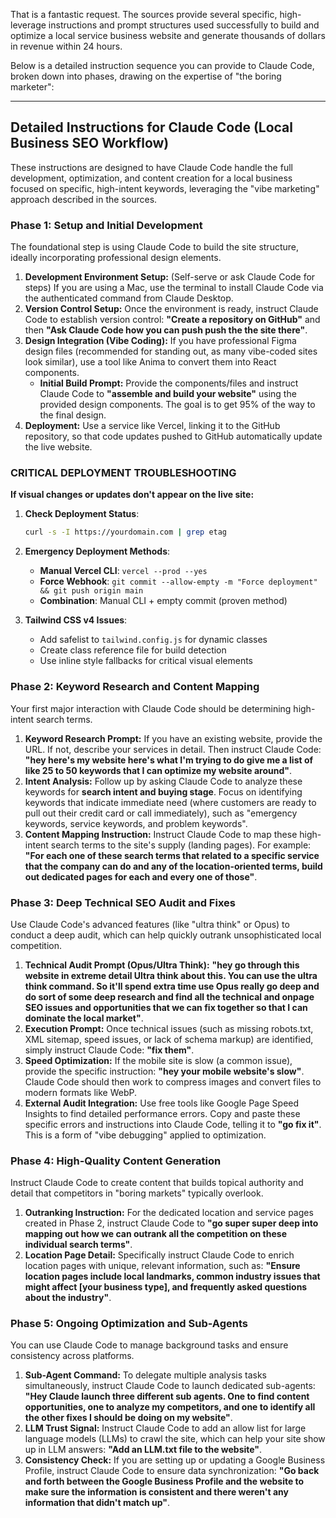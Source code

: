 That is a fantastic request. The sources provide several specific, high-leverage instructions and prompt structures used successfully to build and optimize a local service business website and generate thousands of dollars in revenue within 24 hours.

Below is a detailed instruction sequence you can provide to Claude Code, broken down into phases, drawing on the expertise of "the boring marketer":

---

## Detailed Instructions for Claude Code (Local Business SEO Workflow)

These instructions are designed to have Claude Code handle the full development, optimization, and content creation for a local business focused on specific, high-intent keywords, leveraging the "vibe marketing" approach described in the sources.

### Phase 1: Setup and Initial Development

The foundational step is using Claude Code to build the site structure, ideally incorporating professional design elements.

1.  **Development Environment Setup:** (Self-serve or ask Claude Code for steps) If you are using a Mac, use the terminal to install Claude Code via the authenticated command from Claude Desktop.
2.  **Version Control Setup:** Once the environment is ready, instruct Claude Code to establish version control: **"Create a repository on GitHub"** and then **"Ask Claude Code how you can push push the the site there"**.
3.  **Design Integration (Vibe Coding):** If you have professional Figma design files (recommended for standing out, as many vibe-coded sites look similar), use a tool like Anima to convert them into React components.
    *   **Initial Build Prompt:** Provide the components/files and instruct Claude Code to **"assemble and build your website"** using the provided design components. The goal is to get 95% of the way to the final design.
4.  **Deployment:** Use a service like Vercel, linking it to the GitHub repository, so that code updates pushed to GitHub automatically update the live website.

### **CRITICAL DEPLOYMENT TROUBLESHOOTING**
**If visual changes or updates don't appear on the live site:**

1. **Check Deployment Status**:
   ```bash
   curl -s -I https://yourdomain.com | grep etag
   ```

2. **Emergency Deployment Methods**:
   - **Manual Vercel CLI**: `vercel --prod --yes`
   - **Force Webhook**: `git commit --allow-empty -m "Force deployment" && git push origin main`
   - **Combination**: Manual CLI + empty commit (proven method)

3. **Tailwind CSS v4 Issues**:
   - Add safelist to `tailwind.config.js` for dynamic classes
   - Create class reference file for build detection
   - Use inline style fallbacks for critical visual elements

### Phase 2: Keyword Research and Content Mapping

Your first major interaction with Claude Code should be determining high-intent search terms.

1.  **Keyword Research Prompt:** If you have an existing website, provide the URL. If not, describe your services in detail. Then instruct Claude Code: **"hey here's my website here's what I'm trying to do give me a list of like 25 to 50 keywords that I can optimize my website around"**.
2.  **Intent Analysis:** Follow up by asking Claude Code to analyze these keywords for **search intent and buying stage**. Focus on identifying keywords that indicate immediate need (where customers are ready to pull out their credit card or call immediately), such as "emergency keywords, service keywords, and problem keywords".
3.  **Content Mapping Instruction:** Instruct Claude Code to map these high-intent search terms to the site's supply (landing pages). For example: **"For each one of these search terms that related to a specific service that the company can do and any of the location-oriented terms, build out dedicated pages for each and every one of those"**.

### Phase 3: Deep Technical SEO Audit and Fixes

Use Claude Code's advanced features (like "ultra think" or Opus) to conduct a deep audit, which can help quickly outrank unsophisticated local competition.

1.  **Technical Audit Prompt (Opus/Ultra Think):** **"hey go through this website in extreme detail Ultra think about this. You can use the ultra think command. So it'll spend extra time use Opus really go deep and do sort of some deep research and find all the technical and onpage SEO issues and opportunities that we can fix together so that I can dominate the local market"**.
2.  **Execution Prompt:** Once technical issues (such as missing robots.txt, XML sitemap, speed issues, or lack of schema markup) are identified, simply instruct Claude Code: **"fix them"**.
3.  **Speed Optimization:** If the mobile site is slow (a common issue), provide the specific instruction: **"hey your mobile website's slow"**. Claude Code should then work to compress images and convert files to modern formats like WebP.
4.  **External Audit Integration:** Use free tools like Google Page Speed Insights to find detailed performance errors. Copy and paste these specific errors and instructions into Claude Code, telling it to **"go fix it"**. This is a form of "vibe debugging" applied to optimization.

### Phase 4: High-Quality Content Generation

Instruct Claude Code to create content that builds topical authority and detail that competitors in "boring markets" typically overlook.

1.  **Outranking Instruction:** For the dedicated location and service pages created in Phase 2, instruct Claude Code to **"go super super deep into mapping out how we can outrank all the competition on these individual search terms"**.
2.  **Location Page Detail:** Specifically instruct Claude Code to enrich location pages with unique, relevant information, such as: **"Ensure location pages include local landmarks, common industry issues that might affect [your business type], and frequently asked questions about the industry"**.

### Phase 5: Ongoing Optimization and Sub-Agents

You can use Claude Code to manage background tasks and ensure consistency across platforms.

1.  **Sub-Agent Command:** To delegate multiple analysis tasks simultaneously, instruct Claude Code to launch dedicated sub-agents: **"Hey Claude launch three different sub agents. One to find content opportunities, one to analyze my competitors, and one to identify all the other fixes I should be doing on my website"**.
2.  **LLM Trust Signal:** Instruct Claude Code to add an allow list for large language models (LLMs) to crawl the site, which can help your site show up in LLM answers: **"Add an LLM.txt file to the website"**.
3.  **Consistency Check:** If you are setting up or updating a Google Business Profile, instruct Claude Code to ensure data synchronization: **"Go back and forth between the Google Business Profile and the website to make sure the information is consistent and there weren't any information that didn't match up"**.